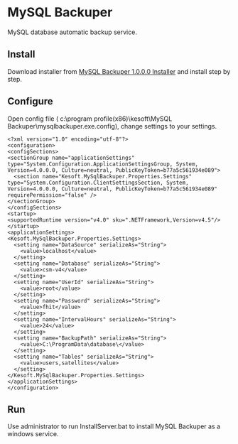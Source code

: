 # MySQL Backuper
MySQL database automatic backup service.

## Install

Download installer from [MySQL Backuper 1.0.0.0 Installer](https://github.com/Kesoft/mysqlbackuper/blob/master/installer/MySQL%20Backuper%201.0.0.0.exe) and install step by step.

## Configure

Open config file ( c:\program profile(x86)\kesoft\MySQL Backuper\mysqlbackuper.exe.config), change settings to your settings.

    <?xml version="1.0" encoding="utf-8"?>
	<configuration>
  	<configSections>
    <sectionGroup name="applicationSettings" type="System.Configuration.ApplicationSettingsGroup, System, Version=4.0.0.0, Culture=neutral, PublicKeyToken=b77a5c561934e089">
      <section name="Kesoft.MySqlBackuper.Properties.Settings" type="System.Configuration.ClientSettingsSection, System, Version=4.0.0.0, Culture=neutral, PublicKeyToken=b77a5c561934e089" requirePermission="false" />
    </sectionGroup>
  	</configSections>
  	<startup>
    <supportedRuntime version="v4.0" sku=".NETFramework,Version=v4.5"/>
  	</startup>
  	<applicationSettings>
    <Kesoft.MySqlBackuper.Properties.Settings>
      <setting name="DataSource" serializeAs="String">
        <value>localhost</value>
      </setting>
      <setting name="Database" serializeAs="String">
        <value>csm-v4</value>
      </setting>
      <setting name="UserId" serializeAs="String">
        <value>root</value>
      </setting>
      <setting name="Password" serializeAs="String">
        <value>fhit</value>
      </setting>
      <setting name="IntervalHours" serializeAs="String">
        <value>24</value>
      </setting>
      <setting name="BackupPath" serializeAs="String">
        <value>C:\ProgramData\database\</value>
      </setting>
      <setting name="Tables" serializeAs="String">
        <value>users,satellites</value>
      </setting>
    </Kesoft.MySqlBackuper.Properties.Settings>
  	</applicationSettings>
	</configuration>


## Run

Use administrator to run InstallServer.bat to install MySQL Backuper as a windows service.

